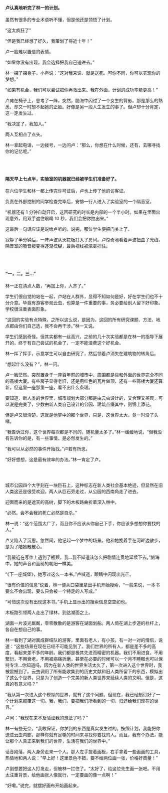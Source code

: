 #### 卢认真地听完了林一的计划。

虽然有很多的专业术语听不懂，但是他还是领悟了计划。

“这太疯狂了”

“但是我已经想了好久，我策划了将近十年！”

卢一脸难以置信的表情。

“如果你没有出现，我会选择把我自己送进去。”

林一探了探身子，小声说：“这对我来说，就是送死。可你不同，你可以实现你的梦想。”

“如果有机会，我们可以尝试把你再救出来。我在外面，计划的成功率能更高！”

卢瘫在椅子上，思考了一阵，突然，脑海中闪过了一个女生的背影。那是那么的熟悉，却又一时想不起她的正脸。好像是另一段人生发生的事了。但卢却十分肯定，这一定发生过。

“我决定了，我加入。”

两人互相点了点头。

林一拿起电话，一边拨号，一边问卢：“那么，你想在什么时候，还有，去哪寻找你的记忆呢。”

<br><br>

#### 隔天早上七点半，实验室的机器就已经被学生们准备好了。

在六位学生和林一都上传完许可证后，卢也上传了他的访客证。

负责在外部控制的同学检查完毕后，安排一行人进入了实验室的一个隔音室。

“机器还有 1 分钟自动开启，这回研究的时长是内部的一个半小时。如果在里面出现意外，用双手遮住眼睛 10 秒，我们会把你拉出来。”

这最后一句话应该是说给卢听的。说完，那位学生便把门关上了。

寂静了半分钟后，一阵声波从天花板打入了房间。卢惊奇地看着声波扭曲了光线，隔音室的吸音板变得逐渐模糊，最后视线被浓雾挡住。

<br><br>

#### “一，二，三…”

林一正在清点人数，“再加上你，人齐了。”

学生们很自觉的站在一起，卢站在人群外，显得不知如何是好，好在学生们也不十分介意。毕竟有游客参观云虫，也算是一件重要的事，务必要给别人留下好印象。学校很注重表面形象。

“这回的实验有点特殊，之所以这么说，是因为，这回的所有研究课题、方法、地点都由你们自己选，我不会再干涉。”林一又说。

学生们感到奇怪。但其实都有一丝高兴，之前的几十次实验都是在林一的指导下展开的，终于有自己尝试的机会了，一定不能浪费这个好机会。

林一挥了挥手，示意学生可以自由研究了，然后领着卢消失在建筑物的转角后。

“想起什么没有？”，林一问。

卢一脸茫然。突然置身于一座百年前的城市中，周围都是些和外面的世界完全不同的高楼大厦。有些房子显得老旧，还是用红色的瓦片做顶，还有一些高楼大厦还算新，但这里一座那里一座，看不出什么条理。

要知道，新人类的世界里，城市规划大部分都是由云虫设计的，又合理又美观，可以说是完美了，少数由新人类自己设计的公园、建筑点缀其中，则锦上添花。

但是卢又很清楚，这就是他梦中的那个世界，只是，这世界太大，竟一时没了头绪。

“我告诉过你，这个世界每次都是不同的，随机量太多了。”林一缓缓地说，“但我没有告诉你的是，有一些事情，是必然发生的。”

“我可以从必然的事件开始找。”卢若有所思。

“好好想想，这是最有效率的办法。”林一肯定了卢。

<br><br>

城市公园四个大字刻在一块巨石上，这种标志在新人类社会基本绝迹，但显然在旧人类这还是很受欢迎。两人从巨石旁走过，从公园的西南角走了进去。

迎面而来的是遮天的高树，脚下的木板路曲折着深入林中。

“必然。会不会我的死亡必然是自杀。”

林一说：“这个范围太广了，而且你不应该从你自己下手，你应该多想想你要找的人。”

卢又陷入了沉思。忽然间，他记起一个梦中的场景。他和她挽着手在河畔边散步，是为了陪她散散心。

“我最近在写作上遇到了瓶颈，我…我不知道该怎么把剧情连贯地延续下去。”脑海中，她的声音和面前的朝阳一样美。

“《下一座城堡》，她写过这么一本书。”卢喊道，眼睛中闪现出光芒。

“很有价值的信息”说着，林一便从口袋里拿出手机开始搜索，“一般来说，一本书要么不会出现，要么只会被一个特定的人写成。”

“可惜这次没有出现这本书。”手机上显示出的搜索信息空空如也。

木板路引领两人走出了绿林，到达湖面之上。

湖面一片波光粼粼，零零散散的是游客在湖面划船。两人倚在湖上步道的栏杆上，各自在想自己的事。

林一看到了湖对面成群结队的游客，里面有老人，有小孩，有一对一对的情侣，说道：“这些场景在现在已经不可能见到了。我们世界的所有人，都是差不多的高度，看起来差不多的年龄。我们都是极其先进而精密的机器。我们不用进食，不用繁衍，不用衰老，不用被病痛折磨，甚至在必要的时候可以一个月不睡眠也可以保持专注…你知道吗，因为在新人类的世界生活太久了，第一次进入这个世界时，我被震撼到了。云虫调用了所有能收集到的历史文献和旧人类所留下的东西，模拟出了这么个世界，只是为了创造一个完美的新人类世界来延续人类的文明。但是，这真的有意义吗？”

“我从第一次进入这个模拟的世界，就有了这个问题。但现在，我已经制订好了一个计划来颠覆这一切。我，我们，要把我们所看到的一切，归还给我们现在的世界。”

卢问：“我现在来不及验证我的想法了吗？”

林一有些无奈，“我敢保证，你梦到的东西是真实发生过的。按照计划，我能把你送进云虫内部，那样你就有足够的时间来寻找你要找的人。而且，我有个办法，能让那个人真正来到我们的世界，生活在我们的世界中。”

话音刚落，两人身旁走来一个人。那人左手提着画板，右手拿着一些画画的工具，热情地和两人说：“早上好！这里景色不错，要不给两位画一张，价格好商量！”

卢刚想要把这人打发走，但被林一拦住了。“太好了，给这位先生画一张吧。不用太注重背景，给他画张人像就行，一定要画的像一点啊！”

“好嘞。”说完，就摆好画布开始画起来。